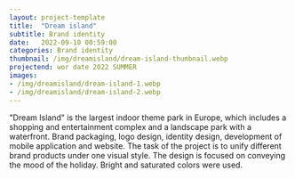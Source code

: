 ```yaml
---
layout: project-template
title:  "Dream island"
subtitle: Brand identity
date:   2022-09-10 00:59:00
categories: Brand identity
thumbnail: /img/dreamisland/dream-island-thumbnail.webp
projectend: wor date 2022 SUMMER
images:
- /img/dreamisland/dream-island-1.webp
- /img/dreamisland/dream-island-2.webp
---
```


"Dream Island" is the largest indoor theme park in Europe,
which includes a shopping and entertainment complex and a landscape park with a waterfront.
Brand packaging, logo design, identity design, development of mobile application and website.
The task of the project is to unify different brand products under one visual style.
The design is focused on conveying the mood of the holiday. Bright and saturated colors were used. 
